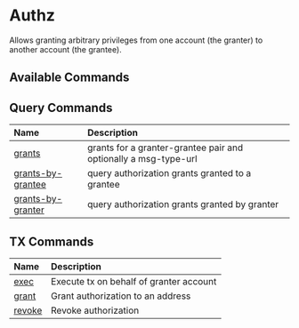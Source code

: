# Authz
Allows granting arbitrary privileges from one account (the granter) to another account (the grantee). 

## Available Commands

## Query Commands

| Name | Description |
| :--- | :--- |
| [grants](authz.md#) | grants for a granter-grantee pair and optionally a msg-type-url |
| [grants-by-grantee](authz.md#) | query authorization grants granted to a grantee |
| [grants-by-granter](authz.md#=) | query authorization grants granted by granter |

## TX Commands

| Name | Description |
| :--- | :--- |
| [exec](authz.md#) | Execute tx on behalf of granter account |
| [grant](authz.md#terpd-query-bank-total) | Grant authorization to an address |
| [revoke](authz.md#terpd-tx-bank-send) | Revoke authorization |